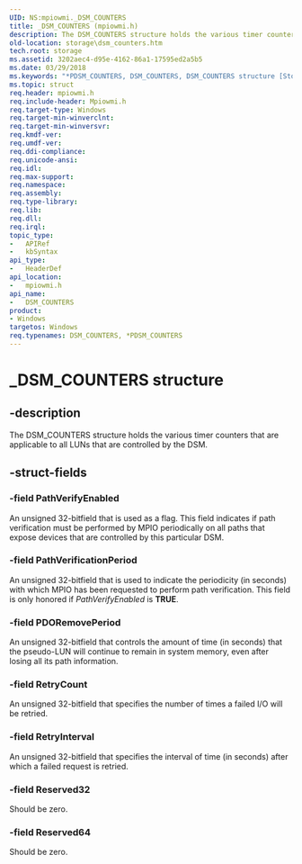 ```yaml
---
UID: NS:mpiowmi._DSM_COUNTERS
title: _DSM_COUNTERS (mpiowmi.h)
description: The DSM_COUNTERS structure holds the various timer counters that are applicable to all LUNs that are controlled by the DSM.
old-location: storage\dsm_counters.htm
tech.root: storage
ms.assetid: 3202aec4-d95e-4162-86a1-17595ed2a5b5
ms.date: 03/29/2018
ms.keywords: "*PDSM_COUNTERS, DSM_COUNTERS, DSM_COUNTERS structure [Storage Devices], PDSM_COUNTERS, PDSM_COUNTERS structure pointer [Storage Devices], _DSM_COUNTERS, mpiowmi/DSM_COUNTERS, mpiowmi/PDSM_COUNTERS, storage.dsm_counters, structs-scsibus_bfb9b1ff-6274-47b9-b817-254428b02f17.xml"
ms.topic: struct
req.header: mpiowmi.h
req.include-header: Mpiowmi.h
req.target-type: Windows
req.target-min-winverclnt: 
req.target-min-winversvr: 
req.kmdf-ver: 
req.umdf-ver: 
req.ddi-compliance: 
req.unicode-ansi: 
req.idl: 
req.max-support: 
req.namespace: 
req.assembly: 
req.type-library: 
req.lib: 
req.dll: 
req.irql: 
topic_type:
-	APIRef
-	kbSyntax
api_type:
-	HeaderDef
api_location:
-	mpiowmi.h
api_name:
-	DSM_COUNTERS
product:
- Windows
targetos: Windows
req.typenames: DSM_COUNTERS, *PDSM_COUNTERS
---
```


# _DSM_COUNTERS structure


## -description


The DSM_COUNTERS structure holds the various timer counters that are applicable to all LUNs that are controlled by the DSM.


## -struct-fields




### -field PathVerifyEnabled

An unsigned 32-bitfield that is used as a flag. This field indicates if path verification must be performed by MPIO periodically on all paths that expose devices that are controlled by this particular DSM.


### -field PathVerificationPeriod

An unsigned 32-bitfield that is used to indicate the periodicity (in seconds) with which MPIO has been requested to perform path verification. This field is only honored if <i>PathVerifyEnabled</i> is <b>TRUE</b>.


### -field PDORemovePeriod

An unsigned 32-bitfield that controls the amount of time (in seconds) that the pseudo-LUN will continue to remain in system memory, even after losing all its path information.


### -field RetryCount

An unsigned 32-bitfield that specifies the number of times a failed I/O will be retried.


### -field RetryInterval

An unsigned 32-bitfield that specifies the interval of time (in seconds) after which a failed request is retried.


### -field Reserved32

Should be zero.


### -field Reserved64

Should be zero.

